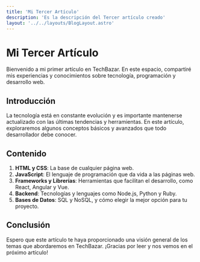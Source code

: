 ```yaml
---
title: 'Mi Tercer Artículo'
description: 'Es la descripción del Tercer artículo creado'
layout: '../../layouts/BlogLayout.astro'
---
```


# Mi Tercer Artículo

Bienvenido a mi primer artículo en TechBazar. En este espacio, compartiré mis experiencias y conocimientos sobre tecnología, programación y desarrollo web.

## Introducción

La tecnología está en constante evolución y es importante mantenerse actualizado con las últimas tendencias y herramientas. En este artículo, exploraremos algunos conceptos básicos y avanzados que todo desarrollador debe conocer.

## Contenido

1. **HTML y CSS**: La base de cualquier página web.
2. **JavaScript**: El lenguaje de programación que da vida a las páginas web.
3. **Frameworks y Librerías**: Herramientas que facilitan el desarrollo, como React, Angular y Vue.
4. **Backend**: Tecnologías y lenguajes como Node.js, Python y Ruby.
5. **Bases de Datos**: SQL y NoSQL, y cómo elegir la mejor opción para tu proyecto.

## Conclusión

Espero que este artículo te haya proporcionado una visión general de los temas que abordaremos en TechBazar. ¡Gracias por leer y nos vemos en el próximo artículo!
